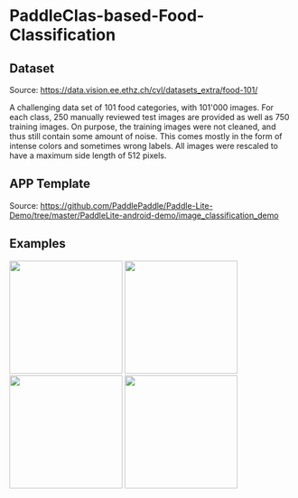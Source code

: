 # PaddleClas-based-Food-Classification



## Dataset

Source: https://data.vision.ee.ethz.ch/cvl/datasets_extra/food-101/

A challenging data set of 101 food categories, with 101'000 images. For each class, 250 manually reviewed test images are provided as well as 750 training images. On purpose, the training images were not cleaned, and thus still contain some amount of noise. This comes mostly in the form of intense colors and sometimes wrong labels. All images were rescaled to have a maximum side length of 512 pixels.



## APP Template

Source: https://github.com/PaddlePaddle/Paddle-Lite-Demo/tree/master/PaddleLite-android-demo/image_classification_demo



## Examples
<div>
<img src="https://user-images.githubusercontent.com/71536778/179149306-a14cdd71-c4c6-473b-b9df-09a82d0667b5.jpg" width = "200"  />
<img src="https://user-images.githubusercontent.com/71536778/179149310-d3e692bf-48b1-48d6-afcc-67b11249e579.jpg" width = "200"  />
<img src="https://user-images.githubusercontent.com/71536778/179149314-4045910d-eb09-4457-b588-6e3991e5ebb9.jpg" width = "200"  />
<img src="https://user-images.githubusercontent.com/71536778/179342990-137ca084-2142-4003-adeb-2a3b75cc1dee.gif" width = "200"  />
</div>
